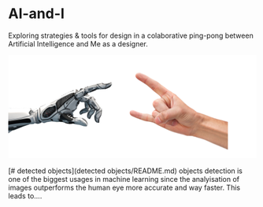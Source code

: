 # AI-and-I
Exploring strategies &amp; tools for design in a colaborative ping-pong between Artificial Intelligence and Me as a designer.

![ai and i](img/robot-metal-hand.jpg)


[# detected objects](detected objects/README.md)
objects detection is one of the biggest usages in machine learning since the analyisation of images outperforms the human eye more accurate and way faster.
This leads to....
